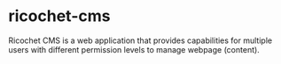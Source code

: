 # ricochet-cms
Ricochet CMS is a web application that provides capabilities for multiple users with different permission levels to manage webpage (content).
